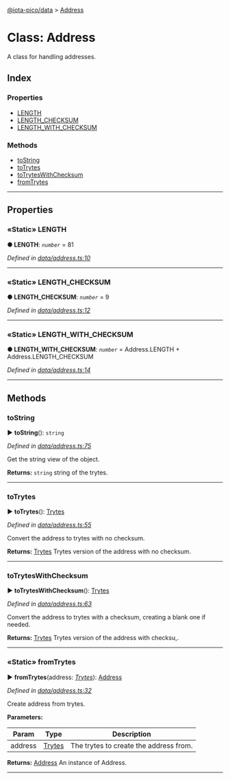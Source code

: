 [@iota-pico/data](../README.md) > [Address](../classes/address.md)



# Class: Address


A class for handling addresses.

## Index

### Properties

* [LENGTH](address.md#length)
* [LENGTH_CHECKSUM](address.md#length_checksum)
* [LENGTH_WITH_CHECKSUM](address.md#length_with_checksum)


### Methods

* [toString](address.md#tostring)
* [toTrytes](address.md#totrytes)
* [toTrytesWithChecksum](address.md#totryteswithchecksum)
* [fromTrytes](address.md#fromtrytes)



---
## Properties
<a id="length"></a>

### «Static» LENGTH

**●  LENGTH**:  *`number`*  = 81

*Defined in [data/address.ts:10](https://github.com/iotaeco/iota-pico-data/blob/5a71c27/src/data/address.ts#L10)*





___

<a id="length_checksum"></a>

### «Static» LENGTH_CHECKSUM

**●  LENGTH_CHECKSUM**:  *`number`*  = 9

*Defined in [data/address.ts:12](https://github.com/iotaeco/iota-pico-data/blob/5a71c27/src/data/address.ts#L12)*





___

<a id="length_with_checksum"></a>

### «Static» LENGTH_WITH_CHECKSUM

**●  LENGTH_WITH_CHECKSUM**:  *`number`*  =  Address.LENGTH + Address.LENGTH_CHECKSUM

*Defined in [data/address.ts:14](https://github.com/iotaeco/iota-pico-data/blob/5a71c27/src/data/address.ts#L14)*





___


## Methods
<a id="tostring"></a>

###  toString

► **toString**(): `string`



*Defined in [data/address.ts:75](https://github.com/iotaeco/iota-pico-data/blob/5a71c27/src/data/address.ts#L75)*



Get the string view of the object.




**Returns:** `string`
string of the trytes.






___

<a id="totrytes"></a>

###  toTrytes

► **toTrytes**(): [Trytes](trytes.md)



*Defined in [data/address.ts:55](https://github.com/iotaeco/iota-pico-data/blob/5a71c27/src/data/address.ts#L55)*



Convert the address to trytes with no checksum.




**Returns:** [Trytes](trytes.md)
Trytes version of the address with no checksum.






___

<a id="totryteswithchecksum"></a>

###  toTrytesWithChecksum

► **toTrytesWithChecksum**(): [Trytes](trytes.md)



*Defined in [data/address.ts:63](https://github.com/iotaeco/iota-pico-data/blob/5a71c27/src/data/address.ts#L63)*



Convert the address to trytes with a checksum, creating a blank one if needed.




**Returns:** [Trytes](trytes.md)
Trytes version of the address with checksu,.






___

<a id="fromtrytes"></a>

### «Static» fromTrytes

► **fromTrytes**(address: *[Trytes](trytes.md)*): [Address](address.md)



*Defined in [data/address.ts:32](https://github.com/iotaeco/iota-pico-data/blob/5a71c27/src/data/address.ts#L32)*



Create address from trytes.


**Parameters:**

| Param | Type | Description |
| ------ | ------ | ------ |
| address | [Trytes](trytes.md)   |  The trytes to create the address from. |





**Returns:** [Address](address.md)
An instance of Address.






___


